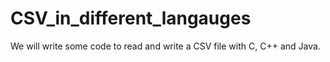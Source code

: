 # CSV_in_different_langauges
We will write some code to read and write a CSV file with C, C++ and Java.
